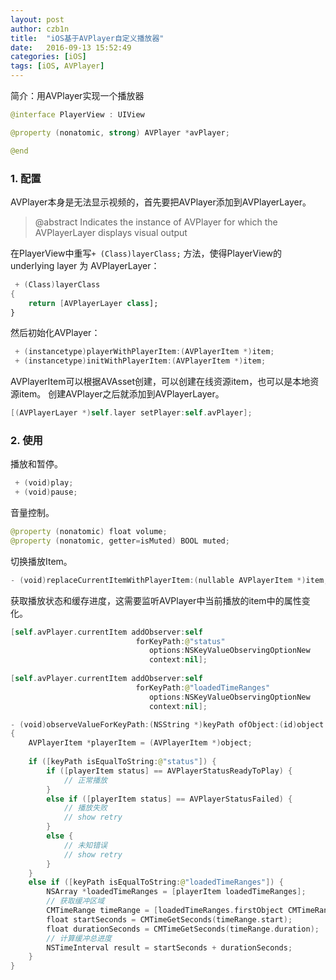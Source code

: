 ```yaml
---
layout: post
author: czb1n
title:  "iOS基于AVPlayer自定义播放器"
date:   2016-09-13 15:52:49
categories: [iOS]
tags: [iOS, AVPlayer]
---
```


简介：用AVPlayer实现一个播放器

``` Swift
@interface PlayerView : UIView

@property (nonatomic, strong) AVPlayer *avPlayer;

@end
```

### 1. 配置

AVPlayer本身是无法显示视频的，首先要把AVPlayer添加到AVPlayerLayer。

> @abstract Indicates the instance of AVPlayer for which the AVPlayerLayer displays visual output

在PlayerView中重写`+ (Class)layerClass;` 方法，使得PlayerView的 underlying layer 为 AVPlayerLayer：

``` Swift
 + (Class)layerClass
{
    return [AVPlayerLayer class];
}
```

然后初始化AVPlayer：

``` Swift
 + (instancetype)playerWithPlayerItem:(AVPlayerItem *)item;
 + (instancetype)initWithPlayerItem:(AVPlayerItem *)item;
```

AVPlayerItem可以根据AVAsset创建，可以创建在线资源item，也可以是本地资源item。
创建AVPlayer之后就添加到AVPlayerLayer。

``` Swift
[(AVPlayerLayer *)self.layer setPlayer:self.avPlayer];
```
### 2. 使用
播放和暂停。

``` Swift
 + (void)play;
 + (void)pause;
```

音量控制。

``` Swift
@property (nonatomic) float volume;
@property (nonatomic, getter=isMuted) BOOL muted;
```

切换播放Item。

``` Swift
- (void)replaceCurrentItemWithPlayerItem:(nullable AVPlayerItem *)item;
```

获取播放状态和缓存进度，这需要监听AVPlayer中当前播放的item中的属性变化。

``` Swift
[self.avPlayer.currentItem addObserver:self
                            forKeyPath:@"status"
                               options:NSKeyValueObservingOptionNew
                               context:nil];
    
[self.avPlayer.currentItem addObserver:self
                            forKeyPath:@"loadedTimeRanges"
                               options:NSKeyValueObservingOptionNew
                               context:nil];
```

``` Swift
- (void)observeValueForKeyPath:(NSString *)keyPath ofObject:(id)object change:(NSDictionary *)change context:(void *)context
{
    AVPlayerItem *playerItem = (AVPlayerItem *)object;
    
    if ([keyPath isEqualToString:@"status"]) {
        if ([playerItem status] == AVPlayerStatusReadyToPlay) {
            // 正常播放
        }
        else if ([playerItem status] == AVPlayerStatusFailed) {
            // 播放失败
            // show retry
        }
        else {
            // 未知错误
            // show retry
        }
    }
    else if ([keyPath isEqualToString:@"loadedTimeRanges"]) {
        NSArray *loadedTimeRanges = [playerItem loadedTimeRanges];
        // 获取缓冲区域
        CMTimeRange timeRange = [loadedTimeRanges.firstObject CMTimeRangeValue];
        float startSeconds = CMTimeGetSeconds(timeRange.start);
        float durationSeconds = CMTimeGetSeconds(timeRange.duration);
        // 计算缓冲总进度
        NSTimeInterval result = startSeconds + durationSeconds;
    }
}
```
